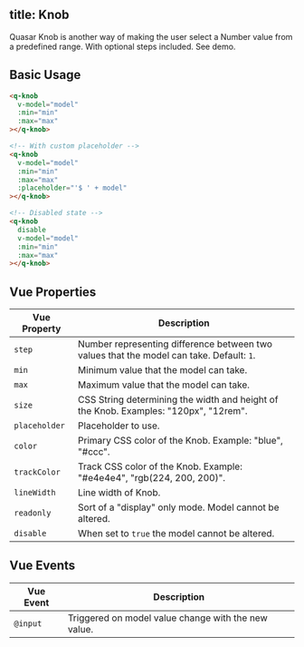 title: Knob
---
Quasar Knob is another way of making the user select a Number value from a predefined range. With optional steps included. See demo.

<input type="hidden" data-fullpage-demo="form/knob">

## Basic Usage

``` html
<q-knob
  v-model="model"
  :min="min"
  :max="max"
></q-knob>

<!-- With custom placeholder -->
<q-knob
  v-model="model"
  :min="min"
  :max="max"
  :placeholder="'$ ' + model"
></q-knob>

<!-- Disabled state -->
<q-knob
  disable
  v-model="model"
  :min="min"
  :max="max"
></q-knob>
```

## Vue Properties

| Vue Property | Description |
| --- | --- |
| `step` | Number representing difference between two values that the model can take. Default: `1`. |
| `min` | Minimum value that the model can take. |
| `max` | Maximum value that the model can take. |
| `size` | CSS String determining the width and height of the Knob. Examples: "120px", "12rem". |
| `placeholder` | Placeholder to use. |
| `color` | Primary CSS color of the Knob. Example: "blue", "#ccc". |
| `trackColor` | Track CSS color of the Knob. Example: "#e4e4e4", "rgb(224, 200, 200)". |
| `lineWidth` | Line width of Knob. |
| `readonly` | Sort of a "display" only mode. Model cannot be altered. |
| `disable` | When set to `true` the model cannot be altered. |

## Vue Events
| Vue Event | Description |
| --- | --- |
| `@input` | Triggered on model value change with the new value. |

